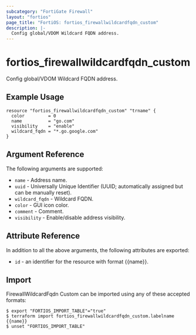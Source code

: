 ```yaml
---
subcategory: "FortiGate Firewall"
layout: "fortios"
page_title: "FortiOS: fortios_firewallwildcardfqdn_custom"
description: |-
  Config global/VDOM Wildcard FQDN address.
---
```


# fortios_firewallwildcardfqdn_custom
Config global/VDOM Wildcard FQDN address.

## Example Usage

```hcl
resource "fortios_firewallwildcardfqdn_custom" "trname" {
  color         = 0
  name          = "go.com"
  visibility    = "enable"
  wildcard_fqdn = "*.go.google.com"
}
```

## Argument Reference


The following arguments are supported:

* `name` - Address name.
* `uuid` - Universally Unique Identifier (UUID; automatically assigned but can be manually reset).
* `wildcard_fqdn` - Wildcard FQDN.
* `color` - GUI icon color.
* `comment` - Comment.
* `visibility` - Enable/disable address visibility.


## Attribute Reference

In addition to all the above arguments, the following attributes are exported:
* `id` - an identifier for the resource with format {{name}}.

## Import

FirewallWildcardFqdn Custom can be imported using any of these accepted formats:
```
$ export "FORTIOS_IMPORT_TABLE"="true"
$ terraform import fortios_firewallwildcardfqdn_custom.labelname {{name}}
$ unset "FORTIOS_IMPORT_TABLE"
```
